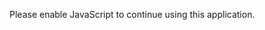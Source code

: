 <!doctype html>
<html lang="en">
<head>
  <meta charset="utf-8">
  <title>Angular212102374</title>
  <base href="/">
  <meta name="viewport" content="width=device-width, initial-scale=1">
  <link rel="icon" type="image/x-icon" href="favicon.ico">
  <link rel="apple-touch-icon" sizes="57x57" href="assets/apple-icon-57x57.png">
  <link rel="apple-touch-icon" sizes="60x60" href="assets/apple-icon-60x60.png">
  <link rel="apple-touch-icon" sizes="72x72" href="assets/apple-icon-72x72.png">
  <link rel="apple-touch-icon" sizes="76x76" href="assets/apple-icon-76x76.png">
  <link rel="apple-touch-icon" sizes="114x114" href="assets/apple-icon-114x114.png">
  <link rel="apple-touch-icon" sizes="120x120" href="assets/apple-icon-120x120.png">
  <link rel="apple-touch-icon" sizes="144x144" href="assets/apple-icon-144x144.png">
  <link rel="apple-touch-icon" sizes="152x152" href="assets/apple-icon-152x152.png">
  <link rel="apple-touch-icon" sizes="180x180" href="assets/apple-icon-180x180.png">
  <link rel="icon" type="image/png" sizes="192x192"  href="assets/android-icon-192x192.png">
  <link rel="icon" type="image/png" sizes="32x32" href="assets/favicon-32x32.png">
  <link rel="icon" type="image/png" sizes="96x96" href="assets/favicon-96x96.png">
  <link rel="icon" type="image/png" sizes="16x16" href="assets/favicon-16x16.png">


   <!-- Google Font: Source Sans Pro -->
  <link rel="stylesheet" href="https://fonts.googleapis.com/css?family=Source+Sans+Pro:300,400,400i,700&amp;display=fallback">
  <!-- Font Awesome -->
  <link rel="stylesheet" href="assets/plugins/fontawesome-free/css/all.min.css">
  <!-- Ionicons -->
  <link rel="stylesheet" href="https://code.ionicframework.com/ionicons/2.0.1/css/ionicons.min.css">
  <!-- Tempusdominus Bootstrap 4 -->
  <link rel="stylesheet" href="assets/plugins/tempusdominus-bootstrap-4/css/tempusdominus-bootstrap-4.min.css">
  <!-- iCheck -->
  <link rel="stylesheet" href="assets/plugins/icheck-bootstrap/icheck-bootstrap.min.css">
  <!-- JQVMap -->
  <link rel="stylesheet" href="assets/plugins/jqvmap/jqvmap.min.css">
  <!-- Theme style -->
  <link rel="stylesheet" href="assets/dist/css/adminlte.min.css">
  <!-- overlayScrollbars -->
  <link rel="stylesheet" href="assets/plugins/overlayScrollbars/css/OverlayScrollbars.min.css">
  <!-- Daterange picker -->
  <link rel="stylesheet" href="assets/plugins/daterangepicker/daterangepicker.css">
  <!-- summernote -->
  <link rel="stylesheet" href="assets/plugins/summernote/summernote-bs4.min.css">
  <link rel="manifest" href="manifest.webmanifest">
  <meta name="theme-color" content="#1976d2">
  <!-- DataTables -->
  <link rel="stylesheet" href="assets/plugins/datatables-bs4/css/dataTables.bootstrap4.min.css">
  <link rel="stylesheet" href="assets/plugins/datatables-responsive/css/responsive.bootstrap4.min.css">
</head>
<body class="hold-transition">
  <app-root></app-root>
  <!-- jQuery -->
<script src="assets/plugins/jquery/jquery.min.js"></script>
<!-- jQuery UI 1.11.4 -->
<script src="assets/plugins/jquery-ui/jquery-ui.min.js"></script>
<!-- Resolve conflict in jQuery UI tooltip with Bootstrap tooltip -->
<script>
  $.widget.bridge('uibutton', $.ui.button)
</script>
<!-- Bootstrap 4 -->
<script src="assets/plugins/bootstrap/js/bootstrap.bundle.min.js"></script>
<!-- DataTables -->
<script src="assets/plugins/datatables/jquery.dataTables.min.js"></script>
<script src="assets/plugins/datatables-bs4/js/dataTables.bootstrap4.min.js"></script>
<script src="assets/plugins/datatables-responsive/js/dataTables.responsive.min.js"></script>
<script src="assets/plugins/datatables-responsive/js/responsive.bootstrap4.min.js"></script>
<!-- ChartJS -->
<script src="assets/plugins/chart.js/Chart.min.js"></script>
<!-- Sparkline -->
<script src="assets/plugins/sparklines/sparkline.js"></script>
<!-- JQVMap -->
<script src="assets/plugins/jqvmap/jquery.vmap.min.js"></script>
<script src="assets/plugins/jqvmap/maps/jquery.vmap.usa.js"></script>
<!-- jQuery Knob Chart -->
<script src="assets/plugins/jquery-knob/jquery.knob.min.js"></script>
<!-- daterangepicker -->
<script src="assets/plugins/moment/moment.min.js"></script>
<script src="assets/plugins/daterangepicker/daterangepicker.js"></script>
<!-- Tempusdominus Bootstrap 4 -->
<script src="assets/plugins/tempusdominus-bootstrap-4/js/tempusdominus-bootstrap-4.min.js"></script>
<!-- Summernote -->
<script src="assets/plugins/summernote/summernote-bs4.min.js"></script>
<!-- overlayScrollbars -->
<script src="assets/plugins/overlayScrollbars/js/jquery.overlayScrollbars.min.js"></script>
<!-- AdminLTE App -->
<script src="assets/dist/js/adminlte.js"></script>
<!-- AdminLTE for demo purposes -->
<script src="assets/dist/js/demo.js"></script>
<!-- AdminLTE dashboard demo (This is only for demo purposes) -->
<script src="assets/dist/js/pages/dashboard.js"></script>
<script src="assets/dist/js/pages/dashboard2.js"></script>
<script src="assets/dist/js/pages/dashboard3.js"></script>

  <noscript>Please enable JavaScript to continue using this application.</noscript>
</body>
</html>

